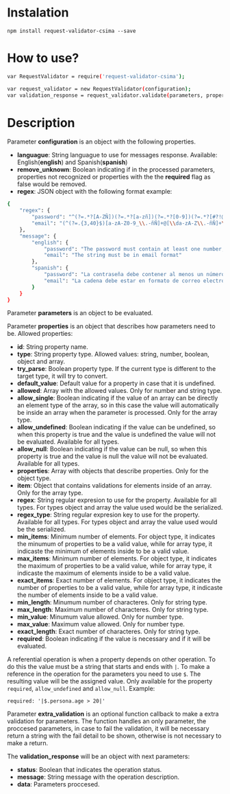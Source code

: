 # Instalation

`npm install request-validator-csima --save`

# How to use?

```sh
var RequestValidator = require('request-validator-csima');

var request_validator = new RequestValidator(configuration);
var validation_response = request_validator.validate(parameters, properties, extra_validation);
```

# Description

Parameter **configuration** is an object with the following properties.

* **languague**: String languague to use for messages response.  Available: English(**english**) and Spanish(**spanish**)
* **remove_unknown**: Boolean indicating if in the processed parameters, properties not recognized or properties with the the **required** flag as false would be removed.
* **regex**: JSON object with the following format example:

```sh
{
    "regex": {
        "password": "^(?=.*?[A-ZÑ])(?=.*?[a-zñ])(?=.*?[0-9])(?=.*?[#?!@$%^&*-]).{8,40}$",
        "email": "(^(?=.{3,40}$)[a-zA-Z0-9_\\.-ñÑ]+@[\\da-zA-Z\\.-ñÑ]+\\.[\\da-zA-Z\\.-ñÑ]+$)"
    },
    "message": {
        "english": {
            "password": "The password must contain at least one number, one uppercase letter...",
            "email": "The string must be in email format"
        },
        "spanish": {
            "password": "La contraseña debe contener al menos un número, una letra minúscula...",
            "email": "La cadena debe estar en formato de correo electrónico",
        }
    }
}
```

Parameter **parameters** is an object to be evaluated.

Parameter **properties** is an object that describes how parameters need to be.  Allowed properties:

* **id**: String property name.
* **type**: String property type.  Allowed values: string, number, boolean, object and array.
* **try_parse**: Boolean property type.  If the current type is different to the target type, it will try to convert.
* **default_value**: Default value for a property in case that it is undefined.
* **allowed**: Array with the allowed values.  Only for number and string type.
* **allow_single**: Boolean indicating if the value of an array can be directly an element type of the array, so in this case the value will automatically be inside an array when the parameter is processed.  Only for the array type.
* **allow_undefined**: Boolean indicating if the value can be undefined, so when this property is true and the value is undefined the value will not be evaluated.  Available for all types.
* **allow_null**: Boolean indicating if the value can be null, so when this property is true and the value is null the value will not be evaluated.  Available for all types.
* **properties**: Array with objects that describe properties.  Only for the object type.
* **item**: Object that contains validations for elements inside of an array.  Only for the array type.
* **regex**: String regular expresion to use for the property.  Available for all types.  For types object and array the value used would be the serialized.
* **regex_type**: String regular expresion key to use for the property.  Available for all types.  For types object and array the value used would be the serialized.
* **min_items**: Minimum number of elements.  For object type, it indicates the minumum of properties to be a valid value, while for array type, it indicaste the minimum of elements inside to be a valid value.
* **max_items**: Minimum number of elements.  For object type, it indicates the maximum of properties to be a valid value, while for array type, it indicaste the maximum of elements inside to be a valid value.
* **exact_items**: Exact number of elements.  For object type, it indicates the number of properties to be a valid value, while for array type, it indicaste the number of elements inside to be a valid value.
* **min_length**: Minumum number of characteres.  Only for string type.
* **max_length**: Maximum number of characteres.  Only for string type.
* **min_value**: Minumum value allowed.  Only for number type.
* **max_value**: Maximum value allowed.  Only for number type.
* **exact_length**: Exact number of characteres.  Only for string type.
* **required**: Boolean indicating if the value is necessary and if it will be evaluated.

A referential operation is when a property depends on other operation.  To do this the value must be a string that starts and ends with `|`.  To make a reference in the operation for the parameters you need to use `$`.  The resulting value will be the assigned value.  Only available for the property `required`, `allow_undefined` and `allow_null`.  Example:

`required: '|$.persona.age > 20|'`

Parameter **extra_validation** is an optional function callback to make a extra validation for parameters.  The function handles an only parameter, the proccesed parameters, in case to fail the validation, it will be necessary return a string with the fail detail to be shown, otherwise is not necessary to make a return.

The **validation_response** will be an object with next parameters:

* **status**: Boolean that indicates the operation status.
* **message**: String message with the operation description.
* **data**: Parameters proccesed.